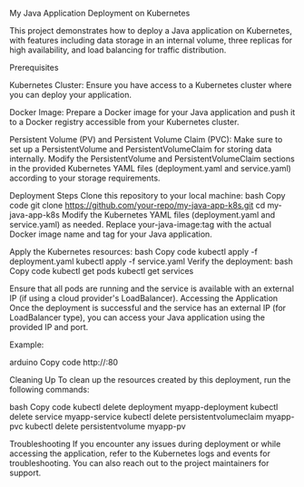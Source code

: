 My Java Application Deployment on Kubernetes

This project demonstrates how to deploy a Java application on Kubernetes, with features including data storage in an internal volume, three replicas for high availability, and load balancing for traffic distribution.

Prerequisites

Kubernetes Cluster: Ensure you have access to a Kubernetes cluster where you can deploy your application.

Docker Image: Prepare a Docker image for your Java application and push it to a Docker registry accessible from your Kubernetes cluster.

Persistent Volume (PV) and Persistent Volume Claim (PVC): Make sure to set up a PersistentVolume and PersistentVolumeClaim for storing data internally. Modify the 
PersistentVolume and PersistentVolumeClaim sections in the provided Kubernetes YAML files (deployment.yaml and service.yaml) according to your storage requirements.

Deployment Steps
Clone this repository to your local machine:
bash
Copy code
git clone https://github.com/your-repo/my-java-app-k8s.git
cd my-java-app-k8s
Modify the Kubernetes YAML files (deployment.yaml and service.yaml) as needed. Replace your-java-image:tag with the actual Docker image name and tag for your Java application.

Apply the Kubernetes resources:
bash
Copy code
kubectl apply -f deployment.yaml
kubectl apply -f service.yaml
Verify the deployment:
bash
Copy code
kubectl get pods
kubectl get services

Ensure that all pods are running and the service is available with an external IP (if using a cloud provider's LoadBalancer).
Accessing the Application
Once the deployment is successful and the service has an external IP (for LoadBalancer type), you can access your Java application using the provided IP and port.

Example:

arduino
Copy code
http://<external-ip>:80

Cleaning Up
To clean up the resources created by this deployment, run the following commands:

bash
Copy code
kubectl delete deployment myapp-deployment
kubectl delete service myapp-service
kubectl delete persistentvolumeclaim myapp-pvc
kubectl delete persistentvolume myapp-pv


Troubleshooting
If you encounter any issues during deployment or while accessing the application, refer to the Kubernetes logs and events for troubleshooting. You can also reach out to the project maintainers for support.
